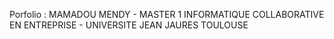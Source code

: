 Porfolio : MAMADOU MENDY - MASTER 1 INFORMATIQUE COLLABORATIVE EN ENTREPRISE - UNIVERSITE JEAN JAURES TOULOUSE
